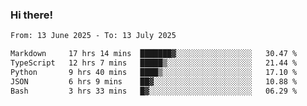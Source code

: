 ### Hi there!

<!--START_SECTION:waka-->

```txt
From: 13 June 2025 - To: 13 July 2025

Markdown     17 hrs 14 mins  ███████▓░░░░░░░░░░░░░░░░░   30.47 %
TypeScript   12 hrs 7 mins   █████▒░░░░░░░░░░░░░░░░░░░   21.44 %
Python       9 hrs 40 mins   ████▒░░░░░░░░░░░░░░░░░░░░   17.10 %
JSON         6 hrs 9 mins    ██▓░░░░░░░░░░░░░░░░░░░░░░   10.88 %
Bash         3 hrs 33 mins   █▓░░░░░░░░░░░░░░░░░░░░░░░   06.29 %
```

<!--END_SECTION:waka-->
